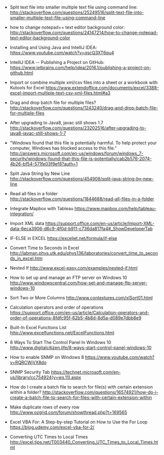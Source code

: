 * Split text file into smaller multiple text file using command line:  
http://stackoverflow.com/questions/25249516/split-text-file-into-smaller-multiple-text-file-using-command-line


* how to change notepad++ text editor background color: 
http://stackoverflow.com/questions/24147214/how-to-change-notepad-text-editor-background-color


* Installing and Using Java and IntelliJ IDEA:
https://www.youtube.com/watch?v=qscQ3XT6qu4


* IntelliJ IDEA -- Publishing a Project on GitHub:
https://www.jetbrains.com/help/idea/2016.1/publishing-a-project-on-github.html


* Import or combine multiple xml/csv files into a sheet or a workbook with Kutools for Excel
https://www.extendoffice.com/documents/excel/3388-excel-import-multiple-text-csv-xml-files.html#a3


* Drag and drop batch file for multiple files?
http://stackoverflow.com/questions/1243240/drag-and-drop-batch-file-for-multiple-files


* After upgrading to Java8, javac still shows 1.7 http://stackoverflow.com/questions/23202516/after-upgrading-to-java8-javac-still-shows-1-7


* "Windows found that this file is potentially harmful. To help protect your computer, Windows has blocked access to this file."
http://answers.microsoft.com/en-us/windows/forum/windows_7-security/windows-found-that-this-file-is-potentially/cab2b576-2074-4b26-bf54-571fe03f9ef8?auth=1


* Split Java String by New Line http://stackoverflow.com/questions/454908/split-java-string-by-new-line


* Read all files in a folder  http://stackoverflow.com/questions/1844688/read-all-files-in-a-folder


* Integrate Mapbox with Tableau  https://www.mapbox.com/help/tableau-integration/


* Import XML data   https://support.office.com/en-us/article/Import-XML-data-6eca3906-d6c9-4f0d-b911-c736da817fa4#_ShowDeveloperTab


* IF-ELSE in EXCEL   https://exceljet.net/formula/if-else


* Convert Time to Seconds in Excel http://labman.phys.utk.edu/phys136/laboratories/convert_time_to_seconds_in_excel.htm


* Nested If  http://www.excel-easy.com/examples/nested-if.html
 

* How to set up and manage an FTP server on Windows 10  http://www.windowscentral.com/how-set-and-manage-ftp-server-windows-10


* Sort Two or More Columns  http://www.contextures.com/xlSort01.html


* Calculation operators and order of operations  https://support.office.com/en-us/article/Calculation-operators-and-order-of-operations-8fdfc95f-62b5-4b8d-8d5a-d089e7dbb8e9


* Built-In Excel Functions List  http://www.excelfunctions.net/ExcelFunctions.html


* 8 Ways To Start The Control Panel In Windows 10  http://www.digitalcitizen.life/8-ways-start-control-panel-windows-10
 

* How to enable SNMP on Windows 8  https://www.youtube.com/watch?v=RQRCWjVX8do


* SNMP Security Tab  https://technet.microsoft.com/en-us/library/cc754924(v=ws.11).aspx


* How do I create a batch file to search for file(s) with certain extension within a folder?   http://stackoverflow.com/questions/16574921/how-do-i-create-a-batch-file-to-search-for-files-with-certain-extension-within


* Make duplicate rows of every row   http://www.ozgrid.com/forum/showthread.php?t=169565


* Excel VBA For: A Step-by-step Tutorial on How to Use the For Loop   https://blog.udemy.com/excel-vba-for-2/


* Converting UTC Times to Local Times   http://excel.tips.net/T003440_Converting_UTC_Times_to_Local_Times.html
